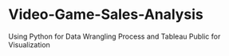 # Video-Game-Sales-Analysis
Using Python for Data Wrangling Process and Tableau Public for Visualization
